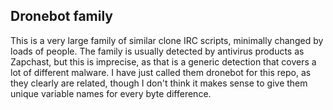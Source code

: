 <h2>Dronebot family</h2>

This is a very large family of similar clone IRC scripts, minimally changed by loads of people. The family is usually detected by antivirus products as Zapchast, but this is imprecise, as that is a generic detection that covers a lot of different malware. I have just called them dronebot for this repo, as they clearly are related, though I don't think it makes sense to give them unique variable names for every byte difference.

